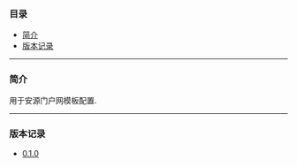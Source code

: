 ### 目录

* [简介](#abstract)
* [版本记录](#version)

---

### <a name="abstract">简介</a>

用于安源门户网模板配置.

---

### <a name="version">版本记录</a>

* [0.1.0](./Docs/Version/0.1.0.md "0.1.0")